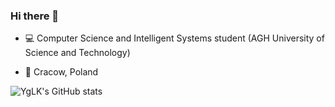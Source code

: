 ### Hi there 👋

<!-- - 💾 Currently working on [Meshi project](https://github.com/AGH-Narzedzia-Informatyczne/meshi) -->
  
- 💻 Computer Science and Intelligent Systems student (AGH University of Science and Technology)

- 📌 Cracow, Poland

<!-- - 💬 Feel free to ask me about anything! -->

<!-- [My GitHub Page](https://yglk.github.io/)
 -->

![YgLK's GitHub stats](https://github-readme-stats.vercel.app/api?username=YgLK&show_icons=true&theme=vue)


<!--
**YgLK/YgLK** is a ✨ _special_ ✨ repository because its `README.md` (this file) appears on your GitHub profile.

Here are some ideas to get you started:

- 🔭 I’m currently working on ...
- 🌱 I’m currently learning Math
- 👯 I’m looking to collaborate on ...
- 🤔 I’m looking for help with ...
- 💬 Ask me about ...
- 📫 How to reach me: ...
- 😄 Pronouns: ...
- ⚡ Fun fact: ...
-->
<!-- [Fork SkyAR repository](https://github.com/YgLK/SkyAR) -->
